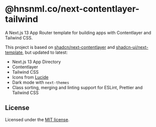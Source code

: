 # @hnsnml.co/next-contentlayer-tailwind

A Next.js 13 App Router template for building apps with Contentlayer and Tailwind CSS.

This project is based on [shadcn/next-contentlayer](https://github.com/shadcn/next-contentlayer) and [shadcn-ui/next-template](https://github.com/shadcn-ui/next-template), but updated to latest:

- Next.js 13 App Directory
- Contentlayer
- Tailwind CSS
- Icons from [Lucide](https://lucide.dev/)
- Dark mode with `next-themes`
- Class sorting, merging and linting support for ESLint, Prettier and Tailwind CSS

## License

Licensed under the [MIT license](https://github.com/hensonmel/hnsnmlco-nextjs/blob/master/LICENSE.md).
